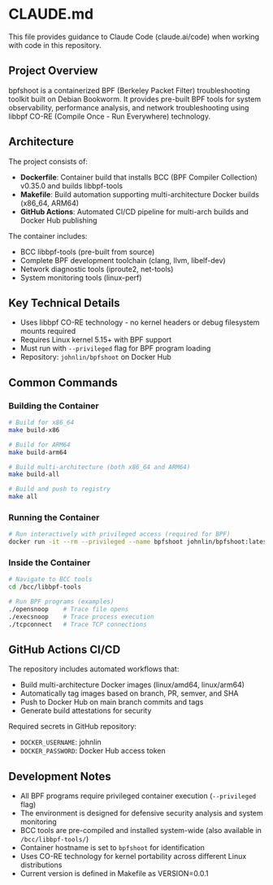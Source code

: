 # CLAUDE.md

This file provides guidance to Claude Code (claude.ai/code) when working with code in this repository.

## Project Overview

bpfshoot is a containerized BPF (Berkeley Packet Filter) troubleshooting toolkit built on Debian Bookworm. It provides pre-built BPF tools for system observability, performance analysis, and network troubleshooting using libbpf CO-RE (Compile Once - Run Everywhere) technology.

## Architecture

The project consists of:
- **Dockerfile**: Container build that installs BCC (BPF Compiler Collection) v0.35.0 and builds libbpf-tools
- **Makefile**: Build automation supporting multi-architecture Docker builds (x86_64, ARM64)
- **GitHub Actions**: Automated CI/CD pipeline for multi-arch builds and Docker Hub publishing

The container includes:
- BCC libbpf-tools (pre-built from source)
- Complete BPF development toolchain (clang, llvm, libelf-dev)
- Network diagnostic tools (iproute2, net-tools)
- System monitoring tools (linux-perf)

## Key Technical Details

- Uses libbpf CO-RE technology - no kernel headers or debug filesystem mounts required
- Requires Linux kernel 5.15+ with BPF support
- Must run with `--privileged` flag for BPF program loading
- Repository: `johnlin/bpfshoot` on Docker Hub

## Common Commands

### Building the Container
```bash
# Build for x86_64
make build-x86

# Build for ARM64  
make build-arm64

# Build multi-architecture (both x86_64 and ARM64)
make build-all

# Build and push to registry
make all
```

### Running the Container
```bash
# Run interactively with privileged access (required for BPF)
docker run -it --rm --privileged --name bpfshoot johnlin/bpfshoot:latest
```

### Inside the Container
```bash
# Navigate to BCC tools
cd /bcc/libbpf-tools

# Run BPF programs (examples)
./opensnoop    # Trace file opens
./execsnoop    # Trace process execution
./tcpconnect   # Trace TCP connections
```

## GitHub Actions CI/CD

The repository includes automated workflows that:
- Build multi-architecture Docker images (linux/amd64, linux/arm64)
- Automatically tag images based on branch, PR, semver, and SHA
- Push to Docker Hub on main branch commits and tags
- Generate build attestations for security

Required secrets in GitHub repository:
- `DOCKER_USERNAME`: johnlin
- `DOCKER_PASSWORD`: Docker Hub access token

## Development Notes

- All BPF programs require privileged container execution (`--privileged` flag)
- The environment is designed for defensive security analysis and system monitoring
- BCC tools are pre-compiled and installed system-wide (also available in `/bcc/libbpf-tools/`)
- Container hostname is set to `bpfshoot` for identification
- Uses CO-RE technology for kernel portability across different Linux distributions
- Current version is defined in Makefile as VERSION=0.0.1